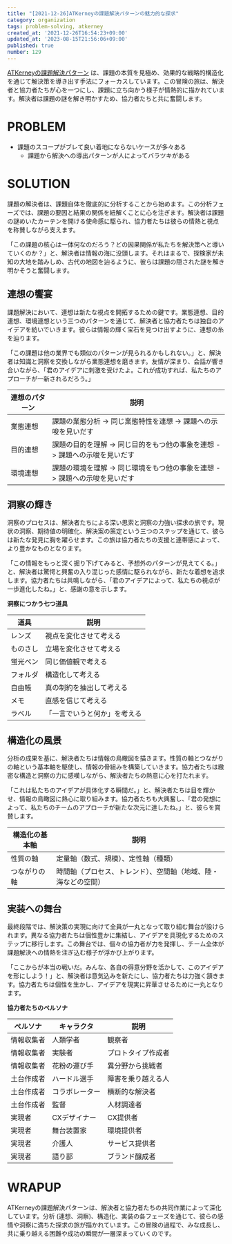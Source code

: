 ```yaml
---
title: "[2021-12-26]ATKerneyの課題解決パターンの魅力的な探求"
category: organization
tags: problem-solving, atkerney
created_at: '2021-12-26T16:54:23+09:00'
updated_at: '2023-08-15T21:56:06+09:00'
published: true
number: 129
---
```


[ATKerneyの課題解決パターン](https://www.jp.kearney.com/careers/working-here/KearneyJapanMagazine/structurization) は、課題の本質を見極め、効果的な戦略的構造化を通じて解決策を導き出す手法にフォーカスしています。この冒険の旅は、解決者と協力者たちが心を一つにし、課題に立ち向かう様子が情熱的に描かれています。解決者は課題の謎を解き明かすため、協力者たちと共に奮闘します。

# PROBLEM
- 課題のスコープがブレて良い着地にならないケースが多々ある
    - 課題から解決への導出パターンが人によってバラツキがある

# SOLUTION
課題の解決者は、課題自体を徹底的に分析することから始めます。この分析フェーズでは、課題の要因と結果の関係を紐解くことに心を注ぎます。解決者は課題の謎めいたカーテンを開ける使命感に駆られ、協力者たちは彼らの情熱と視点を称賛しながら支えます。

「この課題の核心は一体何なのだろう？どの因果関係が私たちを解決策へと導いていくのか？」と、解決者は情報の海に没頭します。それはまるで、探検家が未知の大地を踏みしめ、古代の地図を辿るように、彼らは課題の隠された謎を解き明かそうと奮闘します。

## 連想の饗宴
課題解決において、連想は新たな視点を開拓するための鍵です。業態連想、目的連想、環境連想という三つのパターンを通じて、解決者と協力者たちは独自のアイデアを紡いでいきます。彼らは情報の輝く宝石を見つけ出すように、連想の糸を辿ります。

「この課題は他の業界でも類似のパターンが見られるかもしれない。」と、解決者は知識と洞察を交換しながら業態連想を磨きます。友情が深まり、会話が響き合いながら、「君のアイデアに刺激を受けたよ。これが成功すれば、私たちのアプローチが一新されるだろう。」

| 連想のパターン | 説明 |
| --- | --- |
| 業態連想 | 課題の業態分析 -> 同じ業態特性を連想 -> 課題への示唆を見いだす |
| 目的連想 | 課題の目的を理解 -> 同じ目的をもつ他の事象を連想 -> 課題への示唆を見いだす |
| 環境連想 | 課題の環境を理解 -> 同じ環境をもつ他の事象を連想 -> 課題への示唆を見いだす |

## 洞察の輝き
洞察のプロセスは、解決者たちによる深い思索と洞察の力強い探求の旅です。現状の洞察、期待値の明確化、解決案の策定という三つのステップを通じて、彼らは新たな発見に胸を躍らせます。この旅は協力者たちの支援と連帯感によって、より豊かなものとなります。

「この情報をもっと深く掘り下げてみると、予想外のパターンが見えてくる。」と、解決者は驚愕と興奮の入り混じった感情に駆られながら、新たな着想を追求します。協力者たちは共鳴しながら、「君のアイデアによって、私たちの視点が一歩進化したね。」と、感謝の意を示します。

**洞察につかう七つ道具**

| 道具 | 説明 |
| --- | --- |
| レンズ | 視点を変化させて考える |
| ものさし | 立場を変化させて考える |
| 蛍光ペン | 同じ価値観で考える |
| フォルダ | 構造化して考える |
| 自由帳 | 真の制約を抽出して考える |
| メモ | 直感を信じて考える |
| ラベル | 「一言でいうと何か」を考える |

## 構造化の風景
分析の成果を基に、解決者たちは情報の鳥瞰図を描きます。性質の軸とつながりの軸という基本軸を駆使し、情報の骨組みを構築していきます。協力者たちは緻密な構造と洞察の力に感嘆しながら、解決者たちの熱意に心を打たれます。

「これは私たちのアイデアが具体化する瞬間だ。」と、解決者たちは目を輝かせ、情報の鳥瞰図に熱心に取り組みます。協力者たちも大興奮し、「君の発想によって、私たちのチームのアプローチが新たな次元に達したね。」と、彼らを賞賛します。

| 構造化の基本軸 | 説明 |
| --- | --- |
| 性質の軸 | 定量軸（数式、規模）、定性軸（種類） |
| つながりの軸 | 時間軸（プロセス、トレンド）、空間軸（地域、陸・海などの空間） |

## 実装への舞台
最終段階では、解決策の実現に向けて全員が一丸となって取り組む舞台が設けられます。異なる協力者たちは個性豊かに集結し、アイデアを具現化するためのステップに移行します。この舞台では、個々の協力者が力を発揮し、チーム全体が課題解決への情熱を注ぎ込む様子が浮かび上がります。

「ここからが本当の戦いだ。みんな、各自の得意分野を活かして、このアイデアを形にしよう！」と、解決者は意気込みを新たにし、協力者たちは力強く頷きます。協力者たちは個性を生かし、アイデアを現実に昇華させるために一丸となります。

**協力者たちのペルソナ**

| ペルソナ | キャラクタ | 説明 |
| --- | --- | --- |
| 情報収集者 | 人類学者 | 観察者 |
| 情報収集者 | 実験者 |プロトタイプ作成者 |
| 情報収集者 | 花粉の運び手 | 異分野から挑戦者| 
| 土台作成者 | ハードル選手 | 障害を乗り越える人 | 
| 土台作成者 | コラボレーター | 横断的な解決者 |
| 土台作成者 | 監督 | 人材調達者 |
| 実現者 | CXデザイナー | CX提供者 | 
| 実現者 | 舞台装置家 | 環境提供者 | 
| 実現者 | 介護人 | サービス提供者 |
| 実現者 | 語り部 | ブランド醸成者 |

# WRAPUP
ATKerneyの課題解決パターンは、解決者と協力者たちの共同作業によって深化しています。分析 (連想、洞察)、構造化、実装の各フェーズを通じて、彼らの感情や洞察に満ちた探求の旅が描かれています。この冒険の過程で、みな成長し、共に乗り越える困難や成功の瞬間が一層深まっていくのです。

